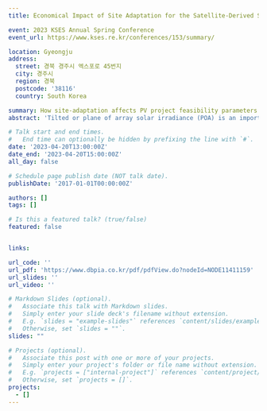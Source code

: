 ```yaml
---
title: Economical Impact of Site Adaptation for the Satellite-Derived Solar Irradiance on Feasibility Study for the PV Power Plants Installation in Korea

event: 2023 KSES Annual Spring Conference
event_url: https://www.kses.re.kr/conferences/153/summary/

location: Gyeongju
address:
  street: 경북 경주시 엑스포로 45번지  
  city: 경주시
  region: 경북
  postcode: '38116'
  country: South Korea

summary: How site-adaptation affects PV project feasibility parameters.
abstract: 'Tilted or plane of array solar irradiance (POA) is an important component to be considered in feasibility studies for photovoltaic (PV) plant projects. The POA is derived from the global horizontal irradiance (GHI), direct normal irradiance (DNI), and diffuse horizontal irradiance (DHI), which can be obtained through ground measurements or satellite model outputs. The University of Arizona Solar Irradiance Based on Satellite-Korea Institute Energy Research (UASIBS-KIER) model produced the GHI, while DNI and DHI can be obtained through decomposition models. The accuracy of satellite models can be improved by site-adaptation models. However, the correction for DNI is currently unsatisfactory, and a new approach utilizing a machine learning algorithm and an alternative decomposition and site-adaptation model is being pursued to improve accuracy. Utilizing various decomposition and site-adaptation models, a collection of time-series solar irradiance data with various levels of deviation is built. The resulting POA and thus the PV power produced are expected to vary, providing a range of possible outcomes in annual energy production and the net present value of a PV plant project.'

# Talk start and end times.
#   End time can optionally be hidden by prefixing the line with `#`.
date: '2023-04-20T13:00:00Z'
date_end: '2023-04-20T15:00:00Z'
all_day: false

# Schedule page publish date (NOT talk date).
publishDate: '2017-01-01T00:00:00Z'

authors: []
tags: []

# Is this a featured talk? (true/false)
featured: false


links:

url_code: ''
url_pdf: 'https://www.dbpia.co.kr/pdf/pdfView.do?nodeId=NODE11411159'
url_slides: ''
url_video: ''

# Markdown Slides (optional).
#   Associate this talk with Markdown slides.
#   Simply enter your slide deck's filename without extension.
#   E.g. `slides = "example-slides"` references `content/slides/example-slides.md`.
#   Otherwise, set `slides = ""`.
slides: ""

# Projects (optional).
#   Associate this post with one or more of your projects.
#   Simply enter your project's folder or file name without extension.
#   E.g. `projects = ["internal-project"]` references `content/project/deep-learning/index.md`.
#   Otherwise, set `projects = []`.
projects:
  - []
---
```


